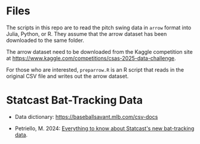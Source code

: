 # Files

The scripts in this repo are to read the pitch swing data in `arrow`
format into Julia, Python, or R. They assume that the arrow dataset
has been downloaded to the same folder.

The arrow dataset need to be downloaded from the Kaggle competition
site at
<https://www.kaggle.com/competitions/csas-2025-data-challenge>.

For those who are interested, `preparrow.R` is an R script that reads
in the original CSV file and writes out the arrow dataset.

# Statcast Bat-Tracking Data

+ Data dictionary:
<https://baseballsavant.mlb.com/csv-docs>

+ Petriello, M. 2024: [Everything to know about Statcast's new bat-tracking data](https://www.mlb.com/news/what-you-need-to-know-about-statcast-bat-tracking).
